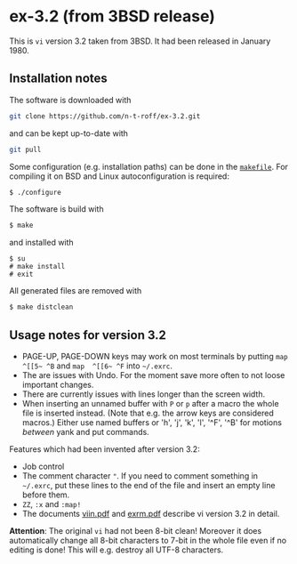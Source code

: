 # ex-3.2 (from 3BSD release)
This is `vi` version 3.2 taken from 3BSD.
It had been released in January 1980.
## Installation notes
The software is downloaded with
```sh
git clone https://github.com/n-t-roff/ex-3.2.git
```
and can be kept up-to-date with
```sh
git pull
```
Some configuration (e.g. installation paths) can be done in the
[`makefile`](https://github.com/n-t-roff/ex-3.2/blob/master/Makefile.in).
For compiling it on BSD and Linux autoconfiguration is required:
```sh
$ ./configure
```
The software is build with
```sh
$ make
```
and installed with
```
$ su
# make install
# exit
```
All generated files are removed with
```sh
$ make distclean
```
## Usage notes for version 3.2
* PAGE-UP, PAGE-DOWN keys may work on most terminals by putting
  `map  ^[[5~ ^B` and `map  ^[[6~ ^F` into `~/.exrc`.
* The are issues with Undo.
  For the moment save more often to not loose important changes.
* There are currently issues with lines longer than the screen width.
* When inserting an unnamed buffer with `P` or `p` after a macro
  the whole file is inserted instead.
  (Note that e.g. the arrow keys are considered macros.)
  Either use named buffers or 'h', 'j', 'k', 'l', '^F', '^B'
  for motions *between* yank and put commands.

Features which had been invented after version 3.2:

* Job control
* The comment character `"`.
  If you need to comment something in `~/.exrc`,
  put these lines to the end of the file
  and insert an empty line before them.
* `ZZ`, `:x` and `:map!`
* The documents
  [viin.pdf](http://n-t-roff.github.io/ex/3.2/viin.pdf)
  and
  [exrm.pdf](http://n-t-roff.github.io/ex/3.2/exrm.pdf)
  describe vi version 3.2 in detail.

**Attention**:
The original `vi` had not been 8-bit clean!
Moreover it does automatically change all 8-bit characters to 7-bit
in the whole file even if no editing is done!
This will e.g. destroy all UTF-8 characters.
